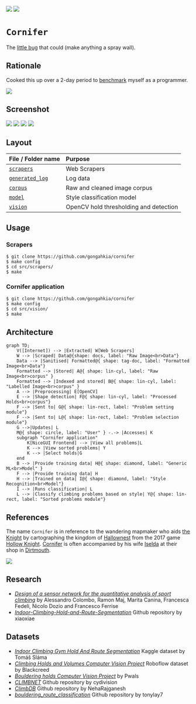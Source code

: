 [![](https://img.shields.io/badge/cornifer_1.0.0-passing-green)](https://github.com/gongahkia/cornifer/releases/tag/1.0.0) [![](https://img.shields.io/badge/cornifer_2.0.0-build-orange)](https://github.com/gongahkia/cornifer/releases/tag/1.1.0)

# `Cornifer`

The [little bug](https://www.reddit.com/r/HollowKnight/comments/n646h6/iis_it_really_you_cornifer/) that could (make anything a spray wall).

## Rationale

Cooked this up over a 2-day period to [benchmark](https://makemeaprogrammer.com/what-is-benchmarking/) myself as a programmer.

![](./assets/rationale.png)

## Screenshot

![](./assets/screenshot-1.png)
![](./assets/screenshot-2.png)
![](./assets/screenshot-3.png)
![](./assets/screenshot-4.png)

## Layout

| File / Folder name | Purpose |
| :--- | :--- |
| [`scrapers`](./src/scrapers/) | Web Scrapers|
| [`generated_log`](./src/generated_log/) | Log data |
| [`corpus`](./src/corpus/) | Raw and cleaned image corpus |
| [`model`](./src/model/) | Style classification model |
| [`vision`](./src/vision/) | OpenCV hold thresholding and detection |

## Usage

### Scrapers

```console
$ git clone https://github.com/gongahkia/cornifer
$ make config
$ cd src/scrapers/
$ make
```

### Cornifer application

```console
$ git clone https://github.com/gongahkia/cornifer
$ make config
$ cd src/vision/
$ make
```

## Architecture

```mermaid
graph TD;
    V([Internet]) --> |Extracted| W[Web Scrapers]
    W --> |Scraped| Data@{shape: docs, label: "Raw Image<br>Data"}
    Data --> |Sanitised| Formatted@{ shape: tag-doc, label: "Formatted Image<br>Data"}
    Formatted --> |Stored| A@{ shape: lin-cyl, label: "Raw Image<br>corpus" }
    Formatted --> |Indexed and stored| B@{ shape: lin-cyl, label: "Labelled Image<br>corpus" }
    A --> |Preprocessing| E[OpenCV]
    E --> |Shape detection| F@{ shape: lin-cyl, label: "Processed Holds<br>corpus"}
    F --> |Sent to| G@{ shape: lin-rect, label: "Problem setting module"}
    F --> |Sent to| L@{ shape: lin-rect, label: "Problem selection module"}
    G -->|Updates| L
    M@{ shape: circle, label: "User" } -.-> |Accesses| K
    subgraph "Cornifer application"
        K[NiceGUI Frontend] --> |View all problems|L
        K --> |View sorted problems| Y
        K --> |Select holds|G
    end
    B --> |Provide training data| H@{ shape: diamond, label: "Generic ML<br>Model" }
    F --> |Provide training data| H
    H --> |Trained on data| I@{ shape: diamond, label: "Style Recognition<br>Model"}
    I --> |Runs classification| L
    L --> |Classify climbing problems based on style| Y@{ shape: lin-rect, label: "Sorted problems module"}
```

## References

The name `Cornifer` is in reference to the wandering mapmaker who aids [the Knight](https://hollowknight.fandom.com/wiki/Knight) by cartographing the kingdom of [Hallownest](https://hollowknight.fandom.com/wiki/Hallownest) from the 2017 game [Hollow Knight](https://hollowknight.fandom.com/wiki/Hollow_Knight_Wiki). [Cornifer](https://hollowknight.fandom.com/wiki/Cornifer) is often accompanied by his wife [Iselda](https://hollowknight.fandom.com/wiki/Iselda) at their shop in [Dirtmouth](https://hollowknight.fandom.com/wiki/Dirtmouth).

![](./assets/cornifer.png)

## Research

* [*Design of a sensor network for the quantitative analysis of sport climbing*](https://www.frontiersin.org/journals/sports-and-active-living/articles/10.3389/fspor.2023.1114539/full) by Alessandro Colombo, Ramon Maj, Marita Canina, Francesca Fedeli, Nicolo Dozio and Francesco Ferrise
* [*Indoor-Climbing-Hold-and-Route-Segmentation*](https://github.com/xiaoxiae/Indoor-Climbing-Hold-and-Route-Segmentation) Github repository by xiaoxiae

## Datasets

* [*Indoor Climbing Gym Hold And Route Segmentation*](https://www.kaggle.com/datasets/tomasslama/indoor-climbing-gym-hold-segmentation/data) Kaggle dataset by Tomáš Sláma
* [*Climbing Holds and Volumes Computer Vision Project*](https://universe.roboflow.com/blackcreed-xpgxh/climbing-holds-and-volumes) Roboflow dataset by Blackcreed
* [*Bouldering holds Computer Vision Project*](https://universe.roboflow.com/pwals/bouldering-holds-9wavr) by Pwals
* [*CLIMBNET*](https://github.com/cydivision/climbnet) Github repository by cydivision
* [*ClimbDB*](https://github.com/NehaRajganesh/ClimbDB) Github repository by NehaRajganesh
* [*bouldering_route_classification*](https://github.com/tonylay7/bouldering_route_classification) Github repository by tonylay7
